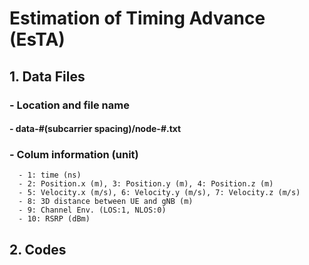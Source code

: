 # Estimation of Timing Advance (EsTA)

## 1. Data Files
### - Location and file name
#### - data-#(subcarrier spacing)/node-#.txt
### - Colum information (unit)
      - 1: time (ns)
      - 2: Position.x (m), 3: Position.y (m), 4: Position.z (m)
      - 5: Velocity.x (m/s), 6: Velocity.y (m/s), 7: Velocity.z (m/s)
      - 8: 3D distance between UE and gNB (m)
      - 9: Channel Env. (LOS:1, NLOS:0)
      - 10: RSRP (dBm)
## 2. Codes
